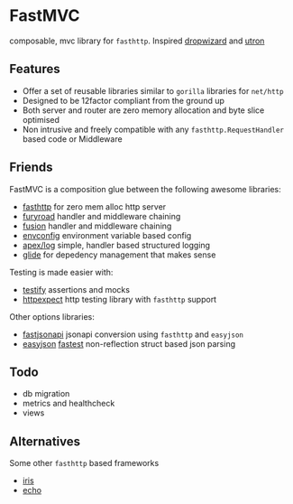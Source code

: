# FastMVC

composable, mvc library for `fasthttp`. Inspired [dropwizard] and [utron]

## Features

- Offer a set of reusable libraries similar to `gorilla` libraries for `net/http`
- Designed to be 12factor compliant from the ground up
- Both server and router are zero memory allocation and byte slice optimised 
- Non intrusive and freely compatible with any `fasthttp.RequestHandler` based code or Middleware

## Friends

FastMVC is a composition glue between the following awesome libraries:
- [fasthttp][fasthttp] for zero mem alloc http server
- [furyroad][furyroad] handler and middleware chaining
- [fusion][fusion] handler and middleware chaining
- [envconfig][envconfig] environment variable based config
- [apex/log][log] simple, handler based structured logging
- [glide][glide] for depedency management that makes sense

Testing is made easier with:
- [testify][testify] assertions and mocks
- [httpexpect][httpexpect] http testing library with `fasthttp` support

Other options libraries:
- [fastjsonapi][fastjsonapi] jsonapi conversion using `fasthttp` and `easyjson`
- [easyjson][easyjson] [fastest][jsonbenchmark] non-reflection struct based json parsing

## Todo

- db migration
- metrics and healthcheck
- views

## Alternatives
Some other `fasthttp` based frameworks
- [iris][iris]
- [echo][echo]

[dropwizard]:   https://github.com/dropwizard/dropwizard
[utron]:        https://github.com/gernest/utron
[iris]:         https://github.com/kataras/iris
[echo]:         https://github.com/labstack/echo

[fasthttp]:     https://github.com/valyala/fasthttp
[furyroad]:     https://github.com/gofury/furyroad
[fusion]:       https://github.com/gofury/fusion
[fastjsonapi]:  https://github.com/gofury/fastjsonapi
[envconfig]:    https://github.com/kelseyhightower/envconfig
[easyjson]:     https://github.com/mailru/easyjson
[log]:          https://github.com/apex/log     
[glide]:        https://github.com/Masterminds/glide

[testify]:      https://github.com/stretchr/testify/assert
[httpexpect]:   https://github.com/gavv/httpexpect
[jsonbenchmark]:https://github.com/buger/jsonparser